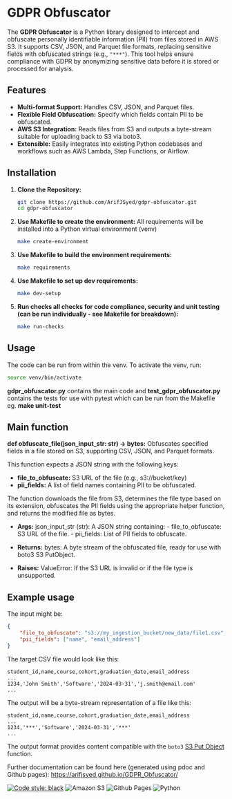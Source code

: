 # GDPR Obfuscator

The **GDPR Obfuscator** is a Python library designed to intercept and obfuscate personally identifiable information (PII) from files stored in AWS S3. It supports CSV, JSON, and Parquet file formats, replacing sensitive fields with obfuscated strings (e.g., `"***"`). This tool helps ensure compliance with GDPR by anonymizing sensitive data before it is stored or processed for analysis.

## Features
- **Multi-format Support:** Handles CSV, JSON, and Parquet files.
- **Flexible Field Obfuscation:** Specify which fields contain PII to be obfuscated.
- **AWS S3 Integration:** Reads files from S3 and outputs a byte-stream suitable for uploading back to S3 via boto3.
- **Extensible:** Easily integrates into existing Python codebases and workflows such as AWS Lambda, Step Functions, or Airflow.

## Installation

1. **Clone the Repository:**
   ```bash
   git clone https://github.com/ArifJSyed/gdpr-obfuscator.git
   cd gdpr-obfuscator

2. **Use Makefile to create the environment:**
   All requirements will be installed into a Python virtual environment (venv)
   ```bash
   make create-environment

3. **Use Makefile to build the environment requirements:**
   ```bash
   make requirements

4. **Use Makefile to set up dev requirements:**
   ```bash
   make dev-setup

5. **Run checks all checks for code compliance, security and unit testing (can be run individually - see Makefile for breakdown):**
   ```bash
   make run-checks

## Usage

The code can be run from within the venv. To activate the venv, run:
   ```bash
   source venv/bin/activate
   ```
**gdpr_obfuscator.py** contains the main code and
**test_gdpr_obfuscator.py** contains the tests for use with pytest which can be run from the Makefile eg. **make unit-test**

## Main function

**def obfuscate_file(json_input_str: str) -> bytes:**
Obfuscates specified fields in a file stored on S3, supporting CSV, JSON, and Parquet formats.

This function expects a JSON string with the following keys:

- **file_to_obfuscate:** S3 URL of the file (e.g., s3://bucket/key)
- **pii_fields:** A list of field names containing PII to be obfuscated.
  
The function downloads the file from S3, determines the file type based on its extension, obfuscates the PII fields using the appropriate helper function, and returns the modified file as bytes.

- **Args:** json_input_str (str): A JSON string containing: - file_to_obfuscate: S3 URL of the file. - pii_fields: List of PII fields to obfuscate.

- **Returns:** bytes: A byte stream of the obfuscated file, ready for use with boto3 S3 PutObject.

- **Raises:** ValueError: If the S3 URL is invalid or if the file type is unsupported.

## Example usage

The input might be:
```json
{
    "file_to_obfuscate": "s3://my_ingestion_bucket/new_data/file1.csv",
    "pii_fields": ["name", "email_address"]
}
```

The target CSV file would look like this:
```csv
student_id,name,course,cohort,graduation_date,email_address
...
1234,'John Smith','Software','2024-03-31','j.smith@email.com'
...
```

The output will be a byte-stream representation of a file like this:
```csv
student_id,name,course,cohort,graduation_date,email_address
...
1234,'***','Software','2024-03-31','***'
...
```

The output format provides content compatible with the `boto3` [S3 Put Object](https://boto3.amazonaws.com/v1/documentation/api/latest/reference/services/s3/client/put_object.html) function.

Further documentation can be found here (generated using pdoc and Github pages): https://arifjsyed.github.io/GDPR_Obfuscator/

[![Code style: black](https://img.shields.io/badge/code%20style-black-000000.svg)](https://github.com/psf/black)
![Amazon S3](https://img.shields.io/badge/Amazon%20S3-FF9900?style=for-the-badge&logo=amazons3&logoColor=white)
![Github Pages](https://img.shields.io/badge/github%20pages-121013?style=for-the-badge&logo=github&logoColor=white)
![Python](https://img.shields.io/badge/python-3670A0?style=for-the-badge&logo=python&logoColor=ffdd54)


